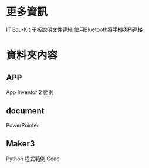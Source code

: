 更多資訊
========
[IT Edu-Kit 子板說明文件連結](http://blog.ittraining.com.tw/2015/03/raspberry-pi_16.html)
[使用Bluetooth將手機與Pi連接](http://blog.ittraining.com.tw/2015/04/bluetoothpi.html)



資料夾內容
==========

APP
----
App Inventor 2 範例

document
--------
PowerPointer

Maker3
------
Python 程式範例 Code

